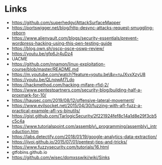 # Links

* https://github.com/superhedgy/AttackSurfaceMapper
* https://portswigger.net/blog/http-desync-attacks-request-smuggling-reborn
* https://www.alienvault.com/blogs/security-essentials/prevent-wordpress-hacking-using-this-pen-testing-guide
* https://blog.own.sh/oscp-osce-oswp-review/
* https://youtu.be/gfp6Jr4uDz4
* UACME
* https://github.com/nnamon/linux-exploitation-course/blob/master/README.md
* https://m.youtube.com/watch?feature=youtu.be\&v=ruJXvxXzyU8
* https://youtu.be/QLnqwAf7Ldo
* https://hackmethod.com/hacking-mifare-rfid-2/
* https://www.pentestpartners.com/security-blog/building-half-a-proxmark-for-10/
* https://hausec.com/2019/08/12/offensive-lateral-movement/
* https://www.evilsocket.net/2015/04/30/fuzzing-with-afl-fuzz-a-practical-example-afl-vs-binutils/
* https://gist.github.com/TarlogicSecurity/2f221924fef8c14a1d8e29f3cb5c5c4a
* https://www.tutorialspoint.com/assembly\_programming/assembly\_introduction.htm
* https://labs.detectify.com/2018/01/19/google-analytics-data-extraction/
* https://jivoi.github.io/2015/07/01/pentest-tips-and-tricks/
* https://www.fuzzysecurity.com/tutorials/16.html
* gtfobins.github.io
* https://github.com/wisec/domxsswiki/wiki/Sinks
